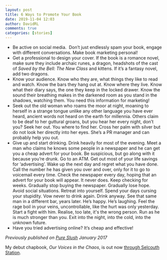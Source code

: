 ```yaml
---  
layout: post  
title: 6 Ways to Promote Your Book  
date: 2019-11-04 12:03  
author: DavidRL  
comments: true  
categories: [stories]  
---   
```

* Be active on social media.  Don’t just endlessly spam your book, engage with different conversations. Make book marketing personal!
* Get a professional to design your cover. If the book is a romance novel, make sure they include archaic runes, a dragon, headshots of the cast of *Saved by the Bell: The New Class* and kittens. If it’s a fantasy novel, add two dragons.
* Know your audience. Know who they are, what things they like to read and watch. Know the bars they hang out at. Know where they live. Know what their diary says, the one they keep in the locked drawer. Know the sound their breathing makes in the darkened room as you stand in the shadows, watching them. You need this information for marketing!
* Seek out the old woman who roams the moor at night, moaning to herself in a strange tongue unlike any other language you have ever heard, ancient words not heard on the earth for millennia. Others claim to be deaf to her guttural groans, but you hear her every night, don’t you? Seek her out. You where to find her. Cross her palm with silver but do not look her directly into her eyes. She’s a PR manager and can probably help you out.
* Give up and start drinking. Drink heavily for most of the evening. Meet a man who claims he knows some people in a newspaper and he can get you a cheap advert for your book. Be suspicious, but go along with it because you’re drunk. Go to an ATM. Get out most of your life savings for ‘advertising’. Wake up the next day and regret what you have done. Call the number he has given you over and over, only for it to go to voicemail every time. Check the newspaper every day, hoping that an advert for your book will appear. It never does. Keep checking for weeks. Gradually stop buying the newspaper. Gradually lose hope. Avoid social situations. Retreat into yourself. Spend your days cursing your stupidity. Vow never to drink again. Drink anyway. See that same man in a different bar, years later. He’s happy. He’s laughing. Feel the rage boil in your veins, uncontrollable, like the hurt was only yesterday. Start a fight with him. Realise, too late, it's the wrong person. Run as he is much stronger than you. Exit into the night, into the cold, into the unknown future.
* Have you tried advertising online? It’s cheap and effective! </ol>  

*Previously published on *<a href="https://pureslush.com/">*Pure Slush*</a>* January 2017*  

My debut chapbook, *Our Voices in the Chaos*, is out now <a href="https://www.selcouthstation.com/product-page/our-voices-in-the-chaos">through Selcouth Station</a>.  
